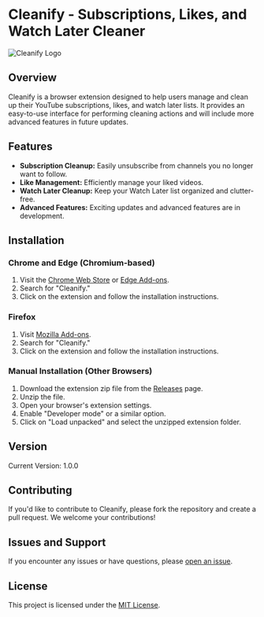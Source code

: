 # Cleanify - Subscriptions, Likes, and Watch Later Cleaner

![Cleanify Logo](https://i.imgur.com/1tmtK3Z.png)

## Overview

Cleanify is a browser extension designed to help users manage and clean up their YouTube subscriptions, likes, and watch later lists. It provides an easy-to-use interface for performing cleaning actions and will include more advanced features in future updates.

## Features

- **Subscription Cleanup:** Easily unsubscribe from channels you no longer want to follow.
- **Like Management:** Efficiently manage your liked videos.
- **Watch Later Cleanup:** Keep your Watch Later list organized and clutter-free.
- **Advanced Features:** Exciting updates and advanced features are in development.

## Installation

### Chrome and Edge (Chromium-based)

1. Visit the [Chrome Web Store](https://chrome.google.com/webstore/) or [Edge Add-ons](https://microsoftedge.microsoft.com/addons/Microsoft-Edge-Extensions-Home/).
2. Search for "Cleanify."
3. Click on the extension and follow the installation instructions.

### Firefox

1. Visit [Mozilla Add-ons](https://addons.mozilla.org/).
2. Search for "Cleanify."
3. Click on the extension and follow the installation instructions.

### Manual Installation (Other Browsers)

1. Download the extension zip file from the [Releases](https://github.com/armanicdev/Cleanify/releases) page.
2. Unzip the file.
3. Open your browser's extension settings.
4. Enable "Developer mode" or a similar option.
5. Click on "Load unpacked" and select the unzipped extension folder.

## Version

Current Version: 1.0.0

## Contributing

If you'd like to contribute to Cleanify, please fork the repository and create a pull request. We welcome your contributions!

## Issues and Support

If you encounter any issues or have questions, please [open an issue](https://github.com/armanicdev/Cleanify/issues).

## License

This project is licensed under the [MIT License](LICENSE).